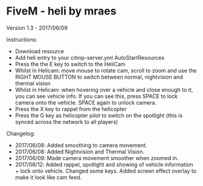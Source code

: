 # FiveM - heli by mraes
Version 1.3 - 2017/06/09

Instructions:
 * Download resource
 * Add heli entry to your citmp-server.yml AutoStartResources
 * Press the the E key to switch to the HeliCam
 * Whilst in Helicam: move mouse to rotate cam, scroll to zoom and use the RIGHT MOUSE BUTTON to switch between normal, nightvision and thermal vision
 * Whilst in Helicam: when hovering over a vehicle and close enough to it, you can see vehicle info. If you can see this, press SPACE to lock camera onto the vehicle. SPACE again to unlock camera.
 * Press the X key to rappel from the helicopter
 * Press the G key as helicopter pilot to switch on the spotlight (this is synced across the network to all players)
 
 Changelog:
 * 2017/06/08: Added smoothing to camera movement.
 * 2017/06/08: Added Nightvision and Thermal Vision.
 * 2017/06/09: Made camera movement smoother when zoomed in.
 * 2017/06/12: Added rappel, spotlight and showing of vehicle information + lock onto vehicle. Changed some keys. Added screen effect overlay to make it look like cam feed.